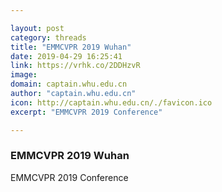 ```yaml
---

layout: post
category: threads
title: "EMMCVPR 2019 Wuhan"
date: 2019-04-29 16:25:41
link: https://vrhk.co/2DDHzvR
image: 
domain: captain.whu.edu.cn
author: "captain.whu.edu.cn"
icon: http://captain.whu.edu.cn/./favicon.ico
excerpt: "EMMCVPR 2019 Conference"

---
```


### EMMCVPR 2019 Wuhan

EMMCVPR 2019 Conference